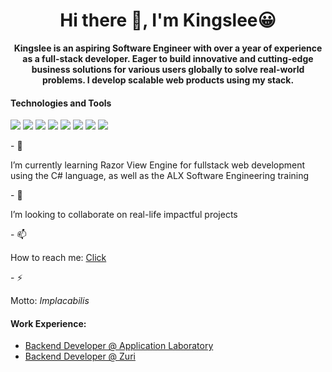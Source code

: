 <!-- ![30 Real Examples Of Blockchain Technology In Practice (1)](https://user-images.githubusercontent.com/6759031/140734194-2f2f30a0-d311-44e5-872d-10657f9c82c7.png) -->

<h1 align="center">Hi there 👋, I'm Kingslee😀</h1>

<p align="center"><b>Kingslee is an aspiring Software Engineer with over a year of experience as a full-stack developer. Eager to build innovative and cutting-edge business solutions for various users globally to solve real-world problems. I develop scalable web products using my stack.</b></p>

#### Technologies and Tools

<p>
  <img src="https://img.shields.io/badge/html5%20-%23E34F26.svg?&style=for-the-badge&logo=html5&logoColor=white"/>
  <img src ="https://img.shields.io/badge/react-%2307405e.svg?&style=for-the-badge&logo=dev&logoColor=white"/>
  <img src="https://img.shields.io/badge/git%20-%23F05033.svg?&style=for-the-badge&logo=git&logoColor=white"/>
  <img src="https://img.shields.io/badge/github%20-%23121011.svg?&style=for-the-badge&logo=github&logoColor=white"/>
  <img src="https://img.shields.io/badge/mongodb%20-%23039BE5.svg?&style=for-the-badge&logo=firebase"/>
  <img src="https://img.shields.io/badge/.NET-5C2D91?style=for-the-badge&logo=.net&logoColor=white"/>
  <img src="https://img.shields.io/badge/django-%23092E20.svg?style=for-the-badge&logo=django&logoColor=white"/>
  <img src="https://img.shields.io/badge/NPM-%23000000.svg?style=for-the-badge&logo=npm&logoColor=white"/>
</p>
- 🌱 <p>I’m currently learning Razor View Engine for fullstack web development using the C# language, as well as the ALX Software Engineering training</p>
- 👯 <p>I’m looking to collaborate on real-life impactful projects</p>
- 📫 <p>How to reach me: <a href=https://www.linkedin.com/in/kingsley-omiy/>Click</a><p>
- ⚡ <p>Motto: <em>Implacabilis</em></p>

#### Work Experience:

- [Backend Developer @ Application Laboratory](https://applab.com.ng/)
- [Backend Developer @ Zuri](https://zuri.team/)

